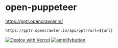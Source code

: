 # open-puppeteer
 
https://pptr.opencrawler.in/ 



`https://pptr.opencrawler.in/api/pptr?url=${url}`



[![Deploy with Vercel](https://vercel.com/button)](https://vercel.com/new/clone?repository-url=https%3A%2F%2Fgithub.com%2Fnaeemudheenp%2Fopen-puppeteer)
[![amplifybutton](https://oneclick.amplifyapp.com/button.svg)](https://console.aws.amazon.com/amplify/home#/deploy?repo=https://github.com/naeemudheenp/open-puppeteer/)

